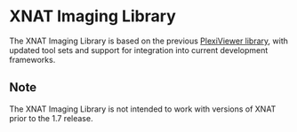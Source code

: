 XNAT Imaging Library
==============================

The XNAT Imaging Library is based on the previous [PlexiViewer library](https://bitbucket.org/nrg/plexiviewer), with updated tool sets 
and support for integration into current development frameworks.

## Note

The XNAT Imaging Library is not intended to work with versions of XNAT prior to the 1.7 release.

